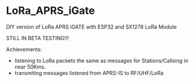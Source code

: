 # LoRa_APRS_iGate

DIY version of LoRa APRS iGATE with ESP32 and SX1278 LoRa Module

STILL IN BETA TESTING!!!

Achievements:
- listening to LoRa packets the same as messages for Stations/Callsing in near 50Kms.
- transmiting messages listened from APRS-IS to RF/UHF/LoRa